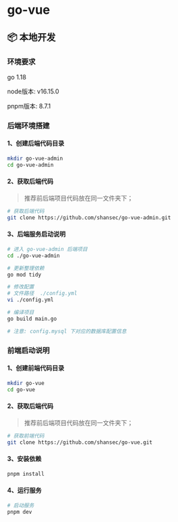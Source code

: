# go-vue

## 📦 本地开发

### 环境要求

go 1.18

node版本:  v16.15.0

pnpm版本: 8.7.1

### 后端环境搭建

#### 1、创建后端代码目录

```bash
mkdir go-vue-admin
cd go-vue-admin
```

#### 2、获取后端代码

> 推荐前后端项目代码放在同一文件夹下；

```bash
# 获取后端代码
git clone https://github.com/shansec/go-vue-admin.git
```

#### 3、后端服务启动说明

```bash
# 进入 go-vue-admin 后端项目
cd ./go-vue-admin

# 更新整理依赖
go mod tidy

# 修改配置 
# 文件路径  ./config.yml
vi ./config.yml

# 编译项目
go build main.go

# 注意: config.mysql 下对应的数据库配置信息
```

### 前端启动说明

#### 1、创建前端代码目录

```bash
mkdir go-vue
cd go-vue
```

#### 2、获取后端代码

> 推荐前后端项目代码放在同一文件夹下；

```bash
# 获取前端代码
git clone https://github.com/shansec/go-vue.git
```

#### 3、安装依赖

```bash
pnpm install
```

#### 4、运行服务

```bash
# 启动服务
pnpm dev
```
